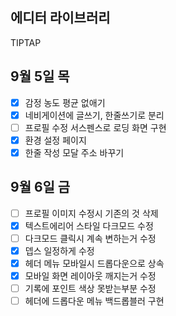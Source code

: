 ## 에디터 라이브러리

TIPTAP

## 9월 5일 목

- [x] 감정 농도 평균 없애기
- [x] 네비게이션에 글쓰기, 한줄쓰기로 분리
- [ ] 프로필 수정 서스펜스로 로딩 화면 구현
- [x] 환경 설정 페이지
- [x] 한줄 작성 모달 주소 바꾸기

## 9월 6일 금

- [ ] 프로필 이미지 수정시 기존의 것 삭제
- [x] 텍스트에리어 스타일 다크모드 수정
- [ ] 다크모드 클릭시 계속 변하는거 수정
- [x] 뎁스 일정하게 수정
- [x] 헤더 메뉴 모바일시 드롭다운으로 상속
- [x] 모바일 화면 레이아웃 깨지는거 수정
- [ ] 기록에 포인트 색상 못받는부분 수정
- [ ] 헤더에 드롭다운 메뉴 백드롭블러 구현
